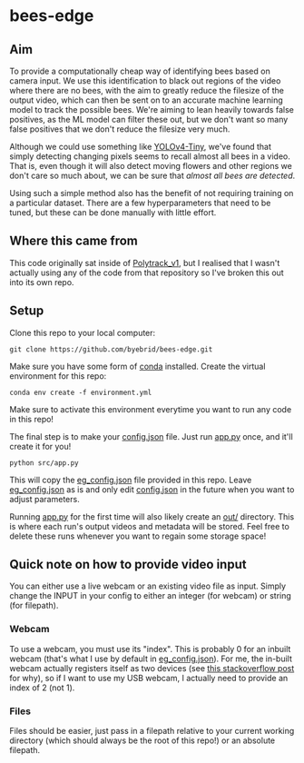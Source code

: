 # bees-edge
## Aim
To provide a computationally cheap way of identifying bees based on camera input. We use this identification to black out regions of the video where there are no bees, with the aim to greatly reduce the filesize of the output video, which can then be sent on to an accurate machine learning model to track the possible bees. We're aiming to lean heavily towards false positives, as the ML model can filter these out, but we don't want so many false positives that we don't reduce the filesize very much.

Although we could use something like [YOLOv4-Tiny](https://models.roboflow.com/object-detection/yolov4-tiny-darknet), we've found that simply detecting changing pixels seems to
recall almost all bees in a video. That is, even though it will also detect 
moving flowers and other regions we don't care so much about, we can be sure that
_almost all bees are detected_. 

Using such a simple method also has the benefit of not requiring training on a 
particular dataset. There are a few hyperparameters that need to be tuned, but
these can be done manually with little effort.

## Where this came from
This code originally sat inside of [Polytrack_v1](https://github.com/malikaratnayake/Polytrack_v1), but I realised that I wasn't actually using any of the code from that repository so I've broken this out into its own repo.

## Setup
Clone this repo to your local computer:
```
git clone https://github.com/byebrid/bees-edge.git
```

Make sure you have some form of [conda](https://docs.conda.io/en/latest/) installed. Create the virtual environment for this repo:
```
conda env create -f environment.yml
```

Make sure to activate this environment everytime you want to run any code in this repo!

The final step is to make your [config.json](config.json) file. Just run [app.py](src/app.py) once, and it'll create it for you!
```
python src/app.py
```
This will copy the [eg_config.json](eg_config.json) file provided in this repo. Leave [eg_config.json](eg_config.json) as is and only edit [config.json](config.json) in the future when you want to adjust parameters.

Running [app.py](src/app.py) for the first time will also likely create an [out/](out/) directory. This is where each run's output videos and metadata will be stored. Feel free to delete these runs whenever you want to regain some storage space!

## Quick note on how to provide video input
You can either use a live webcam or an existing video file as input. Simply change the INPUT in your config to either an integer (for webcam) or string (for filepath).
### Webcam
To use a webcam, you must use its "index". This is probably 0 for an inbuilt webcam (that's what I use by default in [eg_config.json](eg_config.json)). For me, the in-built webcam actually registers itself as two devices (see [this stackoverflow post](https://unix.stackexchange.com/a/539573) for why), so if I want to use my USB webcam, I actually need to provide an index of 2 (not 1).

### Files
Files should be easier, just pass in a filepath relative to your current working
directory (which should always be the root of this repo!) or an absolute filepath.